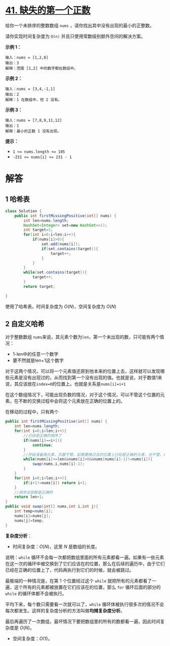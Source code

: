 # [41. 缺失的第一个正数](https://leetcode.cn/problems/first-missing-positive/)

给你一个未排序的整数数组 `nums` ，请你找出其中没有出现的最小的正整数。

请你实现时间复杂度为 `O(n)` 并且只使用常数级别额外空间的解决方案。

 

**示例 1：**

```
输入：nums = [1,2,0]
输出：3
解释：范围 [1,2] 中的数字都在数组中。
```

**示例 2：**

```
输入：nums = [3,4,-1,1]
输出：2
解释：1 在数组中，但 2 没有。
```

**示例 3：**

```
输入：nums = [7,8,9,11,12]
输出：1
解释：最小的正数 1 没有出现。
```

 

**提示：**

- `1 <= nums.length <= 105`
- `-231 <= nums[i] <= 231 - 1`



# 解答

## 1 哈希表

```java
class Solution {
    public int firstMissingPositive(int[] nums) {
        int len=nums.length;
        HashSet<Integer> set=new HashSet<>();
        int target=1;
        for(int i=0;i<len;i++){
            if(nums[i]>0){
                set.add(nums[i]);
                if(set.contains(target)){
                    target++;
                }
            }
        }
        while(set.contains(target)){
            target++;
        }
        return target;
    
}
```

使用了哈希表，时间复杂度为 *O*(*N*)，空间复杂度为 *O*(*N*)



## 2 自定义哈希

对于整数数组 `nums`来说，其元素个数为`len`，第一个未出现的数，只可能有两个情况：

- 1-len中的任意一个数字
- 要不然就是len+1这个数字

对于这两个情况，可以将一个元素值还原到他本来的位置上去，这样就可以发现哪些元素是没有出现过的，从而找到第一个没有出现的值。也就是说，对于数值1来说，其应该放在`index=0`的位置上。也就是关系是`nums[i]=i+1`

在这个数组情况下，可能出现负数的情况，对于这个情况，可以不管这个位置的元素，在不断的交换过程中会将这个元素放在正确的位置上的。

在移动的过程中，只有两个

```java
public int firstMissingPositive(int[] nums) {
    int len=nums.length;
    for(int i=0;i<len;i++){
        //已经是正确的顺序了
        if(nums[i]==i+1){
            continue;
        }
        //开始准备换元素，负数不管，如果要换过去的位置上已经是正确的元素，也不管，如果是超过len的元素，也不管。为什么可以不管：因为数组长度是len，肯定是可以放下全部的、唯一的数字，但是如果出现了一个负数、重复的1<=nums[i]<=len、大于len的数字，这个数字最终的位置就是一个flag，用于标识哪一个位置没有元素。
        while(nums[i]<=len&&nums[i]>0&&nums[nums[i]-1]!=nums[i]){
            swap(nums,i,nums[i]-1);
        }
	}
    for(int i=0;i<len;i++){
        if(i+1!=nums[i]) return i+1;
	}
    //排序全部都是正确的
    return len+1;
}
public void swap(int[] nums,int i,int j){
	int temp=nums[i];
    nums[i]=nums[j];
    nums[j]=temp;
}
```

**复杂度分析**：

- 时间复杂度：*O*(*N*)，这里 *N* 是数组的长度。

说明：`while` 循环不会每一次都把数组里面的所有元素都看一遍。如果有一些元素在这一次的循环中被交换到了它们应该在的位置，那么在后续的遍历中，由于它们已经在正确的位置上了，代码再执行到它们的时候，就会被跳过。

最极端的一种情况是，在第 1 个位置经过这个 `while` 就把所有的元素都看了一遍，这个所有的元素都被放置在它们应该在的位置，那么 `for` 循环后面的部分的 `while` 的循环体都不会被执行。

平均下来，每个数只需要看一次就可以了，`while` 循环体被执行很多次的情况不会每次都发生。这样的复杂度分析的方法叫做**均摊复杂度分析**。

最后再遍历了一次数组，最坏情况下要把数组里的所有的数都看一遍，因此时间复杂度是 *O*(*N*)。

- 空间复杂度：*O*(1)。